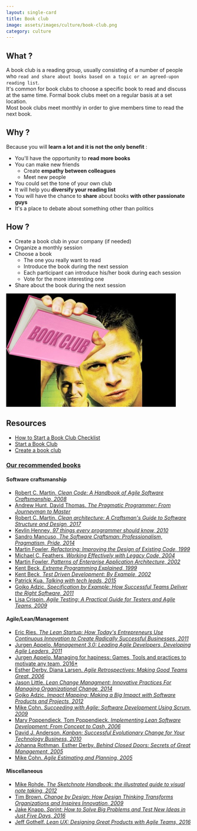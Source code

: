 ```yaml
---
layout: single-card
title: Book club
image: assets/images/culture/book-club.png
category: culture
---
```



## What ?
A book club is a reading group, usually consisting of a number of people who `read and share about books based on a topic or an agreed-upon reading list`.  
It's common for book clubs to choose a specific book to read and discuss at the same time.
Formal book clubs meet on a regular basis at a set location.  
Most book clubs meet monthly in order to give members time to read the next book.

## Why ?
Because you will **learn a lot and it is not the only benefit** :
* You'll have the opportunity to **read more books**
* You can make new friends
    * Create **empathy between colleagues**
    * Meet new people
* You could set the tone of your own club
* It will help you **diversify your reading list**
* You will have the chance to **share** about books **with other passionate guys**
* It's a place to debate about something other than politics

## How ?
* Create a book club in your company (if needed)
* Organize a monthly session
* Choose a book
    * The one you really want to read
    * Introduce the book during the next session
    * Each participant can introduce his/her book during each session
    * Vote for the more interesting one
* Share about the book during the next session

![Book club](assets/images/book-club-2.jpg)

## Resources
* [How to Start a Book Club Checklist](https://www.realsimple.com/work-life/start-book-club-checklist)
* [Start a Book Club](http://www.oprah.com/oprahsbookclub/how-to-start-your-own-book-club)
* [Create a book club](http://www.penguin.com/read/book-clubs/create/)


### [Our recommended books](#our-recommended-books)

#### Software craftsmanship
* [Robert C. Martin. *Clean Code: A Handbook of Agile Software Craftsmanship, 2008*](https://www.amazon.com/Clean-Code-Handbook-Software-Craftsmanship/dp/0132350882/ref=sr_1_1?ie=UTF8&qid=1490705150&sr=8-1&keywords=clean+code)
* [Andrew Hunt, David Thomas. *The Pragmatic Programmer: From Journeyman to Master*](https://www.amazon.com/Pragmatic-Programmer-Journeyman-Master/dp/020161622X)
* [Robert C. Martin. *Clean architecture: A Craftsman's Guide to Software Structure and Design, 2017*](https://www.amazon.com/Clean-Architecture-Craftsmans-Software-Structure/dp/0134494164/ref=sr_1_1_sspa?s=books&ie=UTF8&qid=1535097445&sr=1-1-spons&keywords=clean+architecture&psc=1)
* [Kevlin Henney, *97 things every programmer should know, 2010*](https://www.amazon.com/Things-Every-Programmer-Should-Know/dp/0596809484/ref=sr_1_1?s=books&ie=UTF8&qid=1535097489&sr=1-1&keywords=kevlin+henney)
* [Sandro Mancuso, *The Software Craftsman: Professionalism, Pragmatism, Pride, 2014*](https://www.amazon.com/Software-Craftsman-Professionalism-Pragmatism-Robert/dp/0134052501/ref=sr_1_1?ie=UTF8&qid=1490705629&sr=8-1&keywords=the+software+craftsman)
* [Martin Fowler, *Refactoring: Improving the Design of Existing Code, 1999*](https://www.amazon.com/Refactoring-Improving-Design-Existing-Code/dp/0201485672/ref=sr_1_1?ie=UTF8&qid=1490705743&sr=8-1&keywords=Refactoring:+Improving+the+Design+of+Existing+Code)
* [Michael C. Feathers, *Working Effectively with Legacy Code, 2004*](https://www.amazon.com/Working-Effectively-Legacy-Michael-Feathers/dp/0131177052/ref=pd_sim_14_3?_encoding=UTF8&pd_rd_i=0131177052&pd_rd_r=FBXZEJW275RVXAQ37T4D&pd_rd_w=HDzIV&pd_rd_wg=TWQgm&psc=1&refRID=FBXZEJW275RVXAQ37T4D)
* [Martin Fowler, *Patterns of Enterprise Application Architecture, 2002*](https://www.amazon.com/Patterns-Enterprise-Application-Architecture-Martin/dp/0321127420/ref=sr_1_2?ie=UTF8&qid=1490706195&sr=8-2&keywords=Software+architecture+for+developers)
* [Kent Beck, *Extreme Programming Explained, 1999*](https://www.amazon.com/Extreme-Programming-Explained-Embrace-Change/dp/0321278658/ref=sr_1_1?ie=UTF8&qid=1490706288&sr=8-1&keywords=extreme+programming)
* [Kent Beck, *Test Driven Development: By Example, 2002*](https://www.amazon.com/Test-Driven-Development-Kent-Beck/dp/0321146530/ref=sr_1_11?ie=UTF8&qid=1490706288&sr=8-11&keywords=extreme+programming)
* [Patrick Kua. *Talking with tech leads, 2015*](https://www.amazon.com/Talking-Tech-Leads-Novices-Practitioners/dp/150581748X/ref=sr_1_1?ie=UTF8&qid=1490706930&sr=8-1&keywords=talking+to+tech+leads)
* [Gojko Adzic. *Specification by Example: How Successful Teams Deliver the Right Software, 2011*](https://www.amazon.com/Specification-Example-Successful-Deliver-Software/dp/1617290084/ref=pd_sim_14_53?_encoding=UTF8&pd_rd_i=1617290084&pd_rd_r=BEGRA1XMWCTKN5CT1VM2&pd_rd_w=LGgvn&pd_rd_wg=ldlWg&psc=1&refRID=BEGRA1XMWCTKN5CT1VM2)
* [Lisa Crispin. *Agile Testing: A Practical Guide for Testers and Agile Teams, 2009*](https://www.amazon.com/Agile-Testing-Practical-Guide-Testers/dp/0321534468/ref=pd_sim_14_10?_encoding=UTF8&pd_rd_i=0321534468&pd_rd_r=MJCGXH63RMX1935KCX2S&pd_rd_w=JBwMC&pd_rd_wg=ex3TL&psc=1&refRID=MJCGXH63RMX1935KCX2S)

#### Agile/Lean/Management
* [Eric Ries. *The Lean Startup: How Today's Entrepreneurs Use Continuous Innovation to Create Radically Successful Businesses, 2011*](https://www.amazon.com/Lean-Startup-Entrepreneurs-Continuous-Innovation/dp/0307887898/ref=sr_1_1?ie=UTF8&qid=1490706844&sr=8-1&keywords=the+lean+startup)
* [Jurgen Appelo. *Management 3.0: Leading Agile Developers, Developing Agile Leaders, 2011*](https://www.amazon.com/Management-3-0-Developers-Developing-Addison-Wesley/dp/0321712471/ref=pd_sim_14_13?_encoding=UTF8&pd_rd_i=0321712471&pd_rd_r=W72B2QC38DY8JN9B82F9&pd_rd_w=Gweq6&pd_rd_wg=FBJiv&psc=1&refRID=W72B2QC38DY8JN9B82F9)
* [Jurgen Appelo. Managing for hapiness: Games, Tools and practices to motivate any team, 2016*](https://www.amazon.com/Managing-Happiness-Games-Practices-Motivate/dp/1119268680/ref=sr_1_1?ie=UTF8&qid=1535097723&sr=8-1&keywords=managing+for+happiness)
* [Esther Derby. Diana Larsen. *Agile Retrospectives: Making Good Teams Great, 2006*](https://www.amazon.com/Agile-Retrospectives-Making-Teams-Great/dp/0977616649/ref=pd_sim_14_4?_encoding=UTF8&pd_rd_i=0977616649&pd_rd_r=BEGRA1XMWCTKN5CT1VM2&pd_rd_w=LGgvn&pd_rd_wg=ldlWg&psc=1&refRID=BEGRA1XMWCTKN5CT1VM2)
* [Jason Little. *Lean Change Managment: Innovative Practices For Managing Organizational Change, 2014*](https://www.amazon.com/Lean-Change-Managment-Innovative-Organizational/dp/0990466507/ref=pd_sim_14_17?_encoding=UTF8&pd_rd_i=0990466507&pd_rd_r=BEGRA1XMWCTKN5CT1VM2&pd_rd_w=LGgvn&pd_rd_wg=ldlWg&psc=1&refRID=BEGRA1XMWCTKN5CT1VM2)
* [Gojko Adzic. *Impact Mapping: Making a Big Impact with Software Products and Projects, 2012*](https://www.amazon.com/Impact-Mapping-Software-Products-Projects/dp/0955683645/ref=pd_sim_14_24?_encoding=UTF8&pd_rd_i=0955683645&pd_rd_r=BEGRA1XMWCTKN5CT1VM2&pd_rd_w=LGgvn&pd_rd_wg=ldlWg&psc=1&refRID=BEGRA1XMWCTKN5CT1VM2)
* [Mike Cohn. *Succeeding with Agile: Software Development Using Scrum, 2009*](https://www.amazon.com/Succeeding-Agile-Software-Development-Using/dp/0321579364/ref=sr_1_1?s=books&ie=UTF8&qid=1535097895&sr=1-1&keywords=succeeding+with+agile)
* [Mary Poppendieck, Tom Poppendieck. *Implementing Lean Software Development: From Concept to Cash, 2006*](https://www.amazon.com/Implementing-Lean-Software-Development-Concept/dp/0321437381/ref=pd_sim_14_30?_encoding=UTF8&pd_rd_i=0321437381&pd_rd_r=BEGRA1XMWCTKN5CT1VM2&pd_rd_w=LGgvn&pd_rd_wg=ldlWg&psc=1&refRID=BEGRA1XMWCTKN5CT1VM2)
* [David J. Anderson. *Kanban: Successful Evolutionary Change for Your Technology Business, 2010*](https://www.amazon.com/Kanban-Successful-Evolutionary-Technology-Business/dp/0984521402/ref=pd_sim_14_32?_encoding=UTF8&pd_rd_i=0984521402&pd_rd_r=BEGRA1XMWCTKN5CT1VM2&pd_rd_w=LGgvn&pd_rd_wg=ldlWg&psc=1&refRID=BEGRA1XMWCTKN5CT1VM2)
* [Johanna Rothman, Esther Derby. *Behind Closed Doors: Secrets of Great Management, 2005*](https://www.amazon.com/Behind-Closed-Doors-Management-Programmers/dp/0976694026/ref=pd_sim_14_56?_encoding=UTF8&pd_rd_i=0976694026&pd_rd_r=BEGRA1XMWCTKN5CT1VM2&pd_rd_w=LGgvn&pd_rd_wg=ldlWg&psc=1&refRID=BEGRA1XMWCTKN5CT1VM2)
* [Mike Cohn. *Agile Estimating and Planning, 2005*](https://www.amazon.com/Agile-Estimating-Planning-Mike-Cohn/dp/0131479415/ref=pd_sim_14_16?_encoding=UTF8&pd_rd_i=0131479415&pd_rd_r=MJCGXH63RMX1935KCX2S&pd_rd_w=JBwMC&pd_rd_wg=ex3TL&psc=1&refRID=MJCGXH63RMX1935KCX2S)

#### Miscellaneous
* [Mike Rohde. *The Sketchnote Handbook: the illustrated guide to visual note taking, 2012*](https://www.amazon.com/Sketchnote-Handbook-illustrated-visual-taking/dp/0321857895/ref=sr_1_1?s=books&ie=UTF8&qid=1490707467&sr=1-1&keywords=sketchnoting)
* [Tim Brown. *Change by Design: How Design Thinking Transforms Organizations and Inspires Innovation, 2009*](https://www.amazon.com/Change-Design-Transforms-Organizations-Innovation/dp/0061766089/ref=sr_1_2?s=books&ie=UTF8&qid=1490709697&sr=1-2&keywords=design+thinking)
* [Jake Knapp. *Sprint: How to Solve Big Problems and Test New Ideas in Just Five Days, 2016*](https://www.amazon.com/Sprint-Solve-Problems-Test-Ideas/dp/150112174X/ref=sr_1_1?s=books&ie=UTF8&qid=1490709728&sr=1-1&keywords=how+to+solve+big+problems+and+test+new+ideas+in+just+five+days)
* [Jeff Gothelf. *Lean UX: Designing Great Products with Agile Teams, 2016*](https://www.amazon.com/Lean-UX-Designing-Great-Products/dp/1491953608/ref=pd_sim_14_2?_encoding=UTF8&pd_rd_i=1491953608&pd_rd_r=3ST6AD72SMFMDDHM3NJ0&pd_rd_w=qNAoW&pd_rd_wg=s1t7t&psc=1&refRID=3ST6AD72SMFMDDHM3NJ0)
